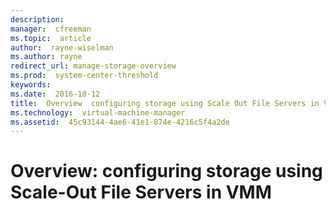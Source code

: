 ```yaml
---
description:  
manager:  cfreeman
ms.topic:  article
author:  rayne-wiselman
ms.author: rayne
redirect_url: manage-storage-overview
ms.prod:  system-center-threshold
keywords:  
ms.date:  2016-10-12
title:  Overview  configuring storage using Scale Out File Servers in VMM
ms.technology:  virtual-machine-manager
ms.assetid:  45c93144-4ae6-41e1-874e-4216c5f4a2de
---
```


# Overview: configuring storage using Scale-Out File Servers in VMM

